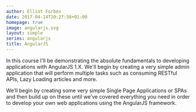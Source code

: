 ```yaml
---
author: Elliot Forbes
date: 2017-04-14T20:27:58+01:00
homepage: true
image: angularjs.svg
layout: simple
series: angularjs
title: AngularJS
---
```


In this course I'll be demonstrating the absolute fundamentals to developing
applications with AngularJS 1.X. We'll begin by creating a very simple admin
application that will perform multiple tasks such as consuming RESTful APIs,
Lazy Loading articles and more.

We’ll begin by creating some very simple Single Page Applications or SPAs and
then build up on these until we’ve covered everything you need in order to
develop your own web applications using the AngularJS framework.
